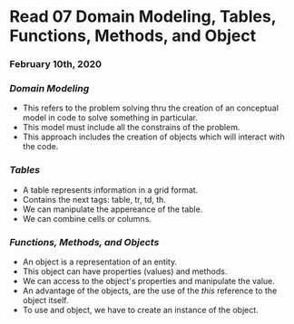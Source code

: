 # Read 07 Domain Modeling, Tables, Functions, Methods, and Object

### February 10th, 2020


### _Domain Modeling_
* This refers to the problem solving thru the creation of an conceptual model in code to solve something in particular.
* This model must include all the constrains of the problem.
* This approach includes the creation of objects which will interact with the code.  

### _Tables_
* A table represents information in a grid format.
* Contains the next tags: table, tr, td, th.
* We can manipulate the appereance of the table.
* We can combine cells or columns.

### _Functions, Methods, and Objects_
* An object is a representation of an entity.
* This object can have properties (values) and methods.
* We can access to the object's properties and manipulate the value.
* An advantage of the objects, are the use of the _this_ reference to the object itself.
* To use and object, we have to create an instance of the object.